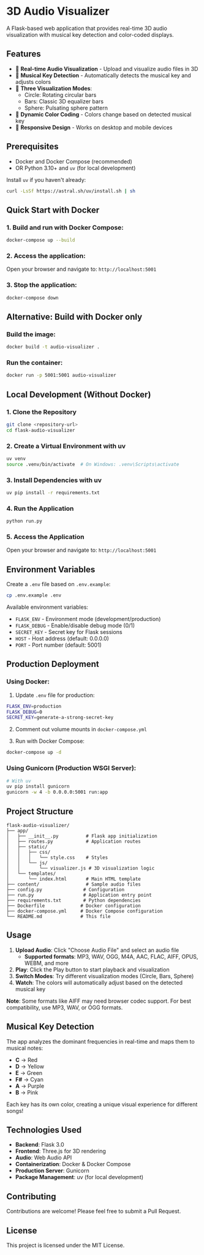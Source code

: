 # 3D Audio Visualizer

A Flask-based web application that provides real-time 3D audio visualization with musical key detection and color-coded displays.

## Features

- 🎵 **Real-time Audio Visualization** - Upload and visualize audio files in 3D
- 🎨 **Musical Key Detection** - Automatically detects the musical key and adjusts colors
- 🔄 **Three Visualization Modes**:
  - Circle: Rotating circular bars
  - Bars: Classic 3D equalizer bars
  - Sphere: Pulsating sphere pattern
- 🌈 **Dynamic Color Coding** - Colors change based on detected musical key
- 📱 **Responsive Design** - Works on desktop and mobile devices

## Prerequisites

- Docker and Docker Compose (recommended)
- OR Python 3.10+ and `uv` (for local development)

Install `uv` if you haven't already:
```bash
curl -LsSf https://astral.sh/uv/install.sh | sh
```

## Quick Start with Docker

### 1. Build and run with Docker Compose:

```bash
docker-compose up --build
```

### 2. Access the application:

Open your browser and navigate to: `http://localhost:5001`

### 3. Stop the application:

```bash
docker-compose down
```

## Alternative: Build with Docker only

### Build the image:

```bash
docker build -t audio-visualizer .
```

### Run the container:

```bash
docker run -p 5001:5001 audio-visualizer
```

## Local Development (Without Docker)

### 1. Clone the Repository

```bash
git clone <repository-url>
cd flask-audio-visualizer
```

### 2. Create a Virtual Environment with uv

```bash
uv venv
source .venv/bin/activate  # On Windows: .venv\Scripts\activate
```

### 3. Install Dependencies with uv

```bash
uv pip install -r requirements.txt
```

### 4. Run the Application

```bash
python run.py
```

### 5. Access the Application

Open your browser and navigate to: `http://localhost:5001`

## Environment Variables

Create a `.env` file based on `.env.example`:

```bash
cp .env.example .env
```

Available environment variables:

- `FLASK_ENV` - Environment mode (development/production)
- `FLASK_DEBUG` - Enable/disable debug mode (0/1)
- `SECRET_KEY` - Secret key for Flask sessions
- `HOST` - Host address (default: 0.0.0.0)
- `PORT` - Port number (default: 5001)

## Production Deployment

### Using Docker:

1. Update `.env` file for production:
```bash
FLASK_ENV=production
FLASK_DEBUG=0
SECRET_KEY=generate-a-strong-secret-key
```

2. Comment out volume mounts in `docker-compose.yml`

3. Run with Docker Compose:
```bash
docker-compose up -d
```

### Using Gunicorn (Production WSGI Server):

```bash
# With uv
uv pip install gunicorn
gunicorn -w 4 -b 0.0.0.0:5001 run:app
```

## Project Structure

```
flask-audio-visualizer/
├── app/
│   ├── __init__.py          # Flask app initialization
│   ├── routes.py            # Application routes
│   ├── static/
│   │   ├── css/
│   │   │   └── style.css    # Styles
│   │   └── js/
│   │       └── visualizer.js # 3D visualization logic
│   └── templates/
│       └── index.html       # Main HTML template
├── content/                 # Sample audio files
├── config.py               # Configuration
├── run.py                  # Application entry point
├── requirements.txt        # Python dependencies
├── Dockerfile             # Docker configuration
├── docker-compose.yml     # Docker Compose configuration
└── README.md              # This file
```

## Usage

1. **Upload Audio**: Click "Choose Audio File" and select an audio file
   - **Supported formats**: MP3, WAV, OGG, M4A, AAC, FLAC, AIFF, OPUS, WEBM, and more
2. **Play**: Click the Play button to start playback and visualization
3. **Switch Modes**: Try different visualization modes (Circle, Bars, Sphere)
4. **Watch**: The colors will automatically adjust based on the detected musical key

**Note**: Some formats like AIFF may need browser codec support. For best compatibility, use MP3, WAV, or OGG formats.

## Musical Key Detection

The app analyzes the dominant frequencies in real-time and maps them to musical notes:

- **C** → Red
- **D** → Yellow
- **E** → Green
- **F#** → Cyan
- **A** → Purple
- **B** → Pink

Each key has its own color, creating a unique visual experience for different songs!

## Technologies Used

- **Backend**: Flask 3.0
- **Frontend**: Three.js for 3D rendering
- **Audio**: Web Audio API
- **Containerization**: Docker & Docker Compose
- **Production Server**: Gunicorn
- **Package Management**: uv (for local development)

## Contributing

Contributions are welcome! Please feel free to submit a Pull Request.

## License

This project is licensed under the MIT License.
